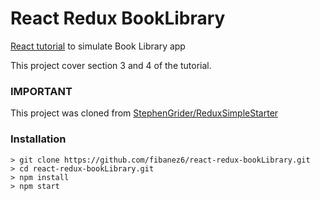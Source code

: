 # React Redux BookLibrary

[React tutorial](https://www.udemy.com/react-redux/) to simulate Book Library app

This project cover section 3 and 4 of the tutorial.

### IMPORTANT

This project was cloned from [StephenGrider/ReduxSimpleStarter](https://github.com/StephenGrider/ReduxSimpleStarter)

### Installation
```
> git clone https://github.com/fibanez6/react-redux-bookLibrary.git
> cd react-redux-bookLibrary.git
> npm install
> npm start
```
